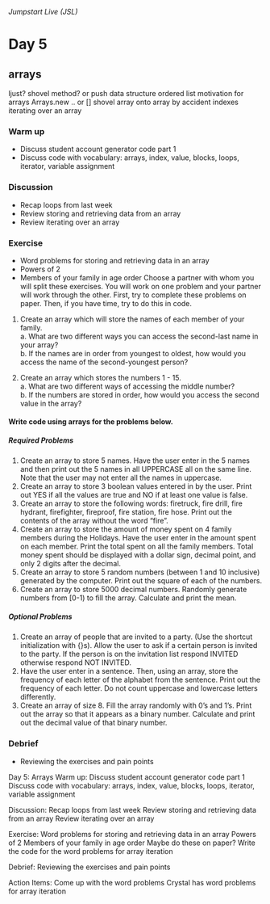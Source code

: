 _Jumpstart Live (JSL)_
# Day 5

arrays
----
ljust?
shovel method? or push
data structure
ordered list
motivation for arrays
Arrays.new .. or []
shovel array onto array by accident
indexes
iterating over an array

### Warm up
* Discuss student account generator code part 1
* Discuss code with vocabulary: arrays, index, value, blocks, loops, iterator, variable assignment

### Discussion
* Recap loops from last week
* Review storing and retrieving data from an array
* Review iterating over an array

### Exercise
* Word problems for storing and retrieving data in an array
* Powers of 2
* Members of your family in age order
Choose a partner with whom you will split these exercises. You will work on one problem and your partner will work through the other. First, try to complete these problems on paper. Then, if you have time, try to do this in code.

1. Create an array which will store the names of each member of your family.  
  a. What are two different ways you can access the second-last name in your array?  
  b. If the names are in order from youngest to oldest, how would you access the name of the second-youngest person?

2. Create an array which stores the numbers 1 - 15.  
  a. What are two different ways of accessing the middle number?  
  b. If the numbers are stored in order, how would you access the second value in the array?  

#### Write code using arrays for the problems below.

##### Required Problems
1. Create an array to store 5 names. Have the user enter in the 5 names and then print out the 5 names in all UPPERCASE all on the same line. Note that the user may not enter all the names in uppercase.
1. Create an array to store 3 boolean values entered in by the user. Print out YES if all the values are true and NO if at least one value is false.
1. Create an array to store the following words: firetruck, fire drill, fire hydrant, firefighter, fireproof, fire station, fire hose. Print out the contents of the array without the word “fire”. 
1. Create an array to store the amount of money spent on 4 family members during the Holidays. Have the user enter in the amount spent on each member. Print the total spent on all the family members. Total money spent should be displayed with a dollar sign, decimal point, and only 2 digits after the decimal.
1. Create an array to store 5 random numbers (between 1 and 10 inclusive) generated by the computer. Print out the square of each of the numbers.
1. Create an array to store 5000 decimal numbers. Randomly generate numbers from [0-1) to fill the array. Calculate and print the mean. 

##### Optional Problems
1. Create an array of people that are invited to a party. (Use the shortcut initialization with {}s). Allow the user to ask if a certain person is invited to the party.  If the person is on the invitation list respond INVITED otherwise respond NOT INVITED.
1. Have the user enter in a sentence.  Then, using an array, store the frequency of each letter of the alphabet from the sentence.  Print out the frequency of each letter. Do not count uppercase and lowercase letters differently.
1. Create an array of size 8.  Fill the array randomly with 0’s and 1’s.  Print out the array so that it appears as a binary number.  Calculate and print out the decimal value of that binary number.


### Debrief
* Reviewing the exercises and pain points

Day 5: Arrays
Warm up:
Discuss student account generator code part 1
Discuss code with vocabulary: arrays, index, value, blocks, loops, iterator, variable assignment


Discussion:
Recap loops from last week
Review storing and retrieving data from an array
Review iterating over an array


Exercise:
Word problems for storing and retrieving data in an array
Powers of 2
Members of your family in age order
Maybe do these on paper?
Write the code for the word problems for array iteration


Debrief:
Reviewing the exercises and pain points


Action Items:
Come up with the word problems
Crystal has word problems for array iteration


